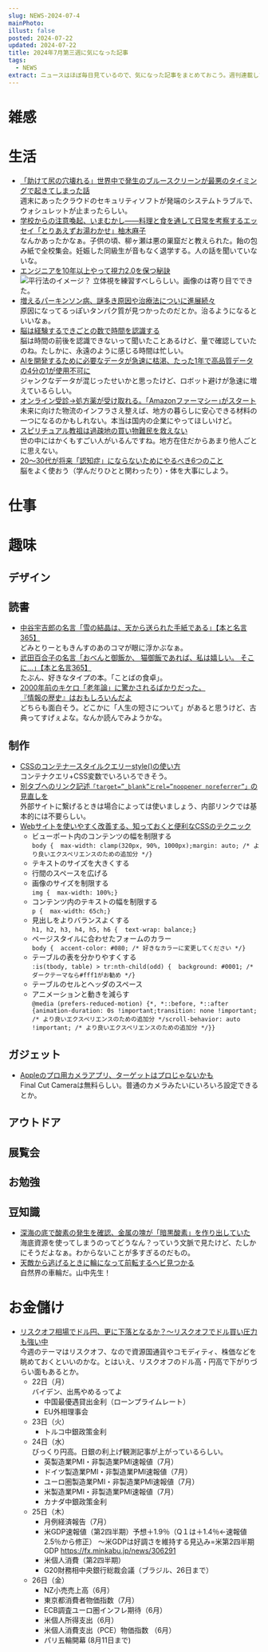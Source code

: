 ```yaml
---
slug: NEWS-2024-07-4
mainPhoto: 
illust: false
posted: 2024-07-22
updated: 2024-07-22
title: 2024年7月第三週に気になった記事
tags:
  - NEWS
extract: ニュースはほぼ毎日見ているので、気になった記事をまとめておこう。週刊連載したい。
---
```


# 雑感

# 生活

- [「助けて尻の穴壊れる」世界中で発生のブルースクリーンが最悪のタイミングで起きてしまった話](https://togetter.com/li/2404516)  
  週末にあったクラウドのセキュリティソフトが発端のシステムトラブルで、ウォシュレットが止まったらしい。
- [学校からの注意喚起、いまむかし――料理と食を通して日常を考察するエッセイ「とりあえずお湯わかせ」柚木麻子](https://nhkbook-hiraku.com/n/n37c93ba60fbd)  
  なんかあったかなぁ。子供の頃、柳ヶ瀬は悪の巣窟だと教えられた。飴の包み紙で全校集会。妊娠した同級生が音もなく退学する。人の話を聞いていないな。
- [エンジニアを10年以上やって視力2.0を保つ秘訣](https://zenn.dev/sutefu23/articles/a975c7eeead980)  
  ![平行法のイメージ？](../../images/news/2024-07-22-NEWS/01.png)
  立体視を練習すべしらしい。画像のは寄り目でできた。
- [増えるパーキンソン病、謎多き原因や治療法についに進展続々](https://natgeo.nikkeibp.co.jp/atcl/news/24/071700379/?P=3)  
  原因になってるっぽいタンパク質が見つかったのだとか。治るようになるといいなぁ。
- [脳は経験するできごとの数で時間を認識する](https://www.gizmodo.jp/2024/07/brain-study-suggests-we-perceive-time-through-activities-not-by-minutes-or-hours.html)  
  脳は時間の前後を認識できないって聞いたことあるけど、量で確認していたのね。たしかに、永遠のように感じる時間は忙しい。
- [AIを開発するために必要なデータが急速に枯渇、たった1年で高品質データの4分の1が使用不可に](https://gigazine.net/news/20240723-ai-data-restrictions/)  
  ジャンクなデータが混じったせいかと思ったけど、ロボット避けが急速に増えているらしい。
- [オンライン受診→処方薬が受け取れる。｢Amazonファーマシー｣がスタート](https://www.gizmodo.jp/2024/07/amazon-pharmacy-1.html)  
  未来に向けた物流のインフラさえ整えば、地方の暮らしに安心できる材料の一つになるのかもしれない。本当は国内の企業にやってほしいけど。
- [スピリチュアル教祖は過疎地の買い物難民を救えない](https://blog.tinect.jp/?p=87140)  
  世の中にはかくもすごい人がいるんですね。地方在住だからあまり他人ごとに思えない。
- [20～30代が将来「認知症」にならないためにやるべき6つのこと](https://gigazine.net/news/20240725-six-ways-brain-health-dementia/#goog_rewarded)  
  脳をよく使おう（学んだりひとと関わったり）・体を大事にしよう。

# 仕事

# 趣味

## デザイン

## 読書

- [中谷宇吉郎の名言「雪の結晶は、天から送られた手紙である」【本と名言365】](https://casabrutus.com/categories/culture/415815)  
  どみとりーともきんすのあのコマが眼に浮かぶなぁ。
- [武田百合子の名言「おべんと御飯か、 猫御飯であれば、私は嬉しい。 そこに…」【本と名言365】](https://casabrutus.com/categories/culture/416653)  
  たぶん、好きなタイプの本。「ことばの食卓」。
- [2000年前のキケロ「老年論」に驚かされるばかりだった。](https://blog.tinect.jp/?p=87163)  
  [『情報の歴史』はおもしろいんだよ](https://goldhead.hatenablog.com/entry/2024/07/25/131002)  
  どちらも面白そう。どこかに「人生の短さについて」があると思うけど、古典ってすげぇよな。なんか読んでみようかな。
## 制作

- [CSSのコンテナースタイルクエリーstyle()の使い方](https://ics.media/entry/240723/)  
  コンテナクエリ+CSS変数でいろいろできそう。
- [別タブへのリンク記述`「target=”_blank”とrel=”noopener noreferrer”」`の見直しを](https://cinci.jp/blog/20240723-review-target-blank-noopener-noreferrer-practices)  
  外部サイトに繋げるときは場合によっては使いましょう、内部リンクでは基本的には不要らしい。
- [Webサイトを使いやすく改善する、知っておくと便利なCSSのテクニック](https://coliss.com/articles/build-websites/operation/css/css-one-liners-for-almost-every-project.html)  
    -  ビューポート内のコンテンツの幅を制限する  
       `body {  max-width: clamp(320px, 90%, 1000px);margin: auto; /* より良いエクスペリエンスのための追加分 */}`
    -  テキストのサイズを大きくする
    - 行間のスペースを広げる
    -  画像のサイズを制限する  
      `img {  max-width: 100%;}`
    -  コンテンツ内のテキストの幅を制限する  
      `p {  max-width: 65ch;}`
    -  見出しをよりバランスよくする  
      `h1, h2, h3, h4, h5, h6 {  text-wrap: balance;}`
    -  ページスタイルに合わせたフォームのカラー  
      `body {  accent-color: #080; /* 好きなカラーに変更してください */}`
    -  テーブルの表を分かりやすくする  
      `:is(tbody, table) > tr:nth-child(odd) {  background: #0001; /* ダークテーマなら#fff1がお勧め */}`
    -  テーブルのセルとヘッダのスペース
    -  アニメーションと動きを減らす  
      `@media (prefers-reduced-motion) {*, *::before, *::after {animation-duration: 0s !important;transition: none !important; /* より良いエクスペリエンスのための追加分 */scroll-behavior: auto !important; /* より良いエクスペリエンスのための追加分 */}}`

## ガジェット

- [Appleのプロ用カメラアプリ、ターゲットはプロじゃないかも](https://www.gizmodo.jp/2024/07/apple_finalcutcamera_blackmagicamera.html)  
  Final Cut Cameraは無料らしい。普通のカメラみたいにいろいろ設定できるとか。

## アウトドア

## 展覧会

## お勉強

## 豆知識

- [深海の底で酸素の発生を確認、金属の塊が「暗黒酸素」を作り出していた](https://karapaia.com/archives/52333464.html)  
  海底資源を使ってしまうのってどうなん？っていう文脈で見たけど、たしかにそうだよなぁ。わからないことが多すぎるのだもの。
- [天敵から逃げるときに輪になって前転するヘビ見つかる](https://www.gizmodo.jp/2024/07/snake-rolls-forward-1.html)  
  自然界の車輪だ。山中先生！

# お金儲け
- [リスクオフ相場でドル円、更に下落となるか？～リスクオフでドル買い圧力も強い中](http://hiroko.yutaka-shoji.co.jp/2024/07/blog-post_22.html)  
  今週のテーマはリスクオフ、なので資源国通貨やコモディティ、株価などを眺めておくといいのかな。とはいえ、リスクオフのドル高・円高で下がりづらい面もあるとか。
  - 22日（月）  
    バイデン、出馬やめるってよ
    - 中国最優遇貸出金利（ローンプライムレート）
    - EU外相理事会
  - 23日（火）
    - トルコ中銀政策金利
  - 24日（水）  
    びっくり円高。日銀の利上げ観測記事が上がっているらしい。
    - 英製造業PMI・非製造業PMI速報値（7月）
    - ドイツ製造業PMI・非製造業PMI速報値（7月）
    - ユーロ圏製造業PMI・非製造業PMI速報値（7月）
    - 米製造業PMI・非製造業PMI速報値（7月）
    - カナダ中銀政策金利
  - 25日（木）
    - 月例経済報告（7月）
    - 米GDP速報値（第2四半期）予想＋1.9％（Q１は＋1.4％←速報値2.5％から修正）
      ～米GDPは好調さを維持する見込み=米第2四半期GDP
      https://fx.minkabu.jp/news/306291
    - 米個人消費（第2四半期）
    - G20財務相中央銀行総裁会議（ブラジル、26日まで）
  - 26日（金）
    - NZ小売売上高（6月）
    - 東京都消費者物価指数（7月）
    - ECB調査ユーロ圏インフレ期待（6月）
    - 米個人所得支出（6月）
    - 米個人消費支出（PCE）物価指数 （6月）
    - パリ五輪開幕 (8月11日まで)
